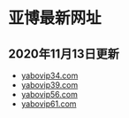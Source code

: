 # 亚博最新网址
## 2020年11月13日更新
+ [yabovip34.com](http://www.yb7992.vip)
+ [yabovip39.com](http://www.yb7992.vip)
+ [yabovip56.com](http://www.yb7992.vip)
+ [yabovip61.com](http://www.yb7992.vip)
